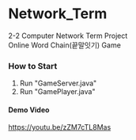 # Network_Term
2-2 Computer Network Term Project<br/>
Online Word Chain(끝말잇기) Game

### How to Start
1. Run "GameServer.java"
2. Run "GamePlayer.java"

#### Demo Video
https://youtu.be/zZM7cTL8Mas
